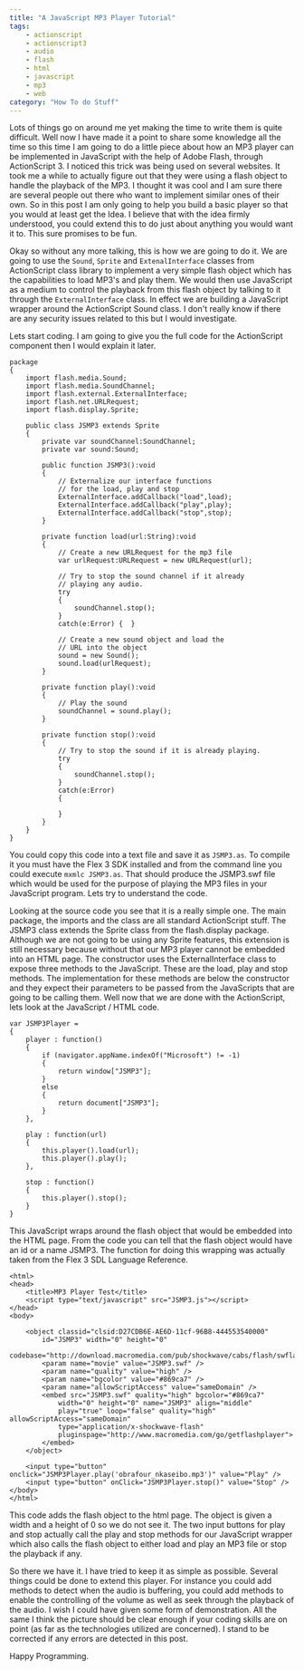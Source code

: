 ```yaml
---
title: "A JavaScript MP3 Player Tutorial"
tags: 
    - actionscript
    - actionscript3
    - audio
    - flash
    - html
    - javascript
    - mp3
    - web
category: "How To do Stuff"
---
```

Lots of things go on around me yet making the time to write them is quite
difficult. Well now I have made it a point to share some knowledge all the time
so this time I am going to do a little piece about how an MP3 player can be
implemented in JavaScript with the help of Adobe Flash, through ActionScript 3.
I noticed this trick was being used on several websites. It took me a while to
actually figure out that they were using a flash object to handle the playback
of the MP3. I thought it was cool and I am sure there are several people out
there who want to implement similar ones of their own. So in this post I am only
going to help you build a basic player so that you would at least get the Idea.
I believe that with the idea firmly understood, you could extend this to do just
about anything you would want it to. This sure promises to be fun.

<!--more-->

Okay so without any more talking, this is how we are going to do it. We are
going to use the `Sound`, `Sprite` and
`ExtenalInterface` classes from ActionScript class library to
implement a very simple flash object which has the capabilities to load MP3's
and play them. We would then use JavaScript as a medium to control the playback
from this flash object by talking to it through the
`ExternalInterface` class. In effect we are building a JavaScript
wrapper around the ActionScript Sound class. I don't really know if there are
any security issues related to this but I would investigate.

Lets start coding. I am going to give you the full code for the ActionScript
component then I would explain it later.

    package
    {
        import flash.media.Sound;
        import flash.media.SoundChannel;
        import flash.external.ExternalInterface;
        import flash.net.URLRequest;
        import flash.display.Sprite;

        public class JSMP3 extends Sprite
        {
            private var soundChannel:SoundChannel;
            private var sound:Sound;

            public function JSMP3():void
            {
                // Externalize our interface functions
                // for the load, play and stop
                ExternalInterface.addCallback("load",load);
                ExternalInterface.addCallback("play",play);
                ExternalInterface.addCallback("stop",stop);
            }

            private function load(url:String):void
            {
                // Create a new URLRequest for the mp3 file
                var urlRequest:URLRequest = new URLRequest(url);

                // Try to stop the sound channel if it already
                // playing any audio.
                try
                {
                    soundChannel.stop();
                }
                catch(e:Error) {  }

                // Create a new sound object and load the
                // URL into the object
                sound = new Sound();
                sound.load(urlRequest);
            }

            private function play():void
            {
                // Play the sound
                soundChannel = sound.play();
            }

            private function stop():void
            {
                // Try to stop the sound if it is already playing.
                try
                {
                    soundChannel.stop();
                }
                catch(e:Error)
                {

                }
            }
        }
    }

You could copy this code into a text file and save it as `JSMP3.as`.
To compile it you must have the Flex 3 SDK installed and from the command line
you could execute `mxmlc JSMP3.as`. That should produce the JSMP3.swf
file which would be used for the purpose of playing the MP3 files in your
JavaScript program. Lets try to understand the code.

Looking at the source code you see that it is a really simple one. The main
package, the imports and the class are all standard ActionScript stuff. The
JSMP3 class extends the Sprite class from the flash.display package. Although we
are not going to be using any Sprite features, this extension is still necessary
because without that our MP3 player cannot be embedded into an HTML page. The
constructor uses the ExternalInterface class to expose three methods to the
JavaScript. These are the load, play and stop methods. The implementation for
these methods are below the constructor and they expect their parameters to be
passed from the JavaScripts that are going to be calling them. Well now that we
are done with the ActionScript, lets look at the JavaScript / HTML code.


    var JSMP3Player =
    {
        player : function()
        {
            if (navigator.appName.indexOf("Microsoft") != -1)
            {
                return window["JSMP3"];
            }
            else
            {
                return document["JSMP3"];
            }
        },

        play : function(url)
        {
            this.player().load(url);
            this.player().play();
        },

        stop : function()
        {
            this.player().stop();
        }
    }

This JavaScript wraps around the flash object that would be embedded into the
HTML page. From the code you can tell that the flash object would have an id or
a name JSMP3. The function for doing this wrapping was actually taken from the
Flex 3 SDL Language Reference.

    <html>
    <head>
        <title>MP3 Player Test</title>
        <script type="text/javascript" src="JSMP3.js"></script>
    </head>
    <body>

        <object classid="clsid:D27CDB6E-AE6D-11cf-96B8-444553540000" 
            id="JSMP3" width="0" height="0"
            codebase="http://download.macromedia.com/pub/shockwave/cabs/flash/swflash.cab">
            <param name="movie" value="JSMP3.swf" />
            <param name="quality" value="high" />
            <param name="bgcolor" value="#869ca7" />
            <param name="allowScriptAccess" value="sameDomain" />
            <embed src="JSMP3.swf" quality="high" bgcolor="#869ca7" 
                width="0" height="0" name="JSMP3" align="middle"
                play="true" loop="false" quality="high" allowScriptAccess="sameDomain"
                type="application/x-shockwave-flash"
                pluginspage="http://www.macromedia.com/go/getflashplayer">
            </embed>
        </object>

        <input type="button" onclick="JSMP3Player.play('obrafour_nkaseibo.mp3')" value="Play" />
        <input type="button" onClick="JSMP3Player.stop()" value="Stop" />
    </body>
    </html>

This code adds the flash object to the html page. The object is given a width
and a height of 0 so we do not see it. The two input buttons for play and stop
actually call the play and stop methods for our JavaScript wrapper which also
calls the flash object to either load and play an MP3 file or stop the playback
if any.

So there we have it. I have tried to keep it as simple as possible. Several
things could be done to extend this player. For instance you could add methods
to detect when the audio is buffering, you could add methods to enable the
controlling of the volume as well as seek through the playback of the audio. I
wish I could have given some form of demonstration. All the same I think the
picture should be clear enough if your coding skills are on point (as far as the
technologies utilized are concerned). I stand to be corrected if any errors are
detected in this post.

Happy Programming.
